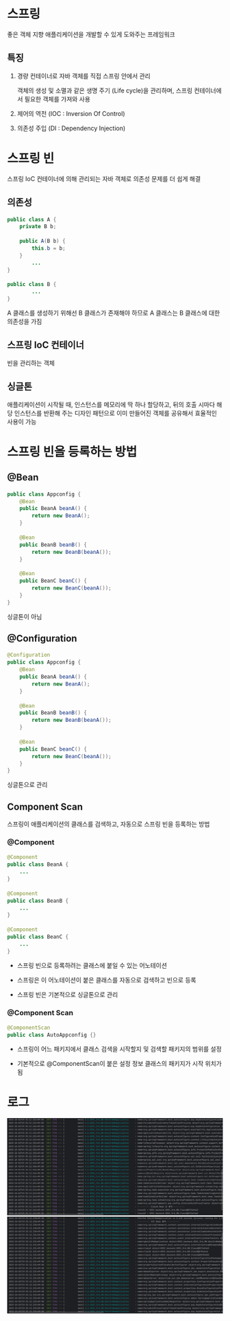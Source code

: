 # 스프링

좋은 객체 지향 애플리케이션을 개발할 수 있게 도와주는 프레임워크

## 특징

1. 경량 컨테이너로 자바 객체를 직접 스프링 안에서 관리

    객체의 생성 및 소멸과 같은 생명 주기 (Life cycle)을 관리하며, 스프링 컨테이너에서 필요한 객체를 가져와 사용

2. 제어의 역전 (IOC : Inversion Of Control)

3. 의존성 주입 (DI : Dependency Injection)

# 스프링 빈

스프링 IoC 컨테이너에 의해 관리되는 자바 객체로 의존성 문제를 더 쉽게 해결

## 의존성

```java
public class A {
    private B b;

    public A(B b) {
        this.b = b;
    }
		...
}

public class B {
		...
}
```

A 클래스를 생성하기 위해선 B 클래스가 존재해야 하므로 A 클래스는 B 클래스에 대한 의존성을 가짐

## 스프링 IoC 컨테이너

빈을 관리하는 객체

## 싱글톤

애플리케이션이 시작될 때, 인스턴스를 메모리에 딱 하나 할당하고, 뒤의 호출 시마다 해당 인스턴스를 반환해 주는 디자인 패턴으로 이미 만들어진 객체를 공유해서 효율적인 사용이 가능

# 스프링 빈을 등록하는 방법

## @Bean

```java
public class Appconfig {
    @Bean
    public BeanA beanA() {
        return new BeanA();
    }

    @Bean
    public BeanB beanB() {
        return new BeanB(beanA());
    }

    @Bean
    public BeanC beanC() {
        return new BeanC(beanA());
    }
}
```

싱글톤이 아님

## @Configuration

```java
@Configuration
public class Appconfig {
    @Bean
    public BeanA beanA() {
        return new BeanA();
    }

    @Bean
    public BeanB beanB() {
        return new BeanB(beanA());
    }

    @Bean
    public BeanC beanC() {
        return new BeanC(beanA());
    }
}
```

싱글톤으로 관리

## Component Scan

스프링이 애플리케이션의 클래스를 검색하고, 자동으로 스프링 빈을 등록하는 방법

### @Component

```java
@Component
public class BeanA {
	...
}

@Component
public class BeanB {
	...
}

@Component
public class BeanC {
	...
}
```

* 스프링 빈으로 등록하려는 클래스에 붙일 수 있는 어노테이션

* 스프링은 이 어노테이션이 붙은 클래스를 자동으로 검색하고 빈으로 등록

* 스프링 빈은 기본적으로 싱글톤으로 관리

### @Component Scan

```java
@ComponentScan
public class AutoAppconfig {}
```

* 스프링이 어느 패키지에서 클래스 검색을 시작할지 및 검색할 패키지의 범위를 설정

* 기본적으로 @ComponentScan이 붙은 설정 정보 클래스의 패키지가 시작 위치가 됨

# 로그

![1](1.png)
![2](2.png)